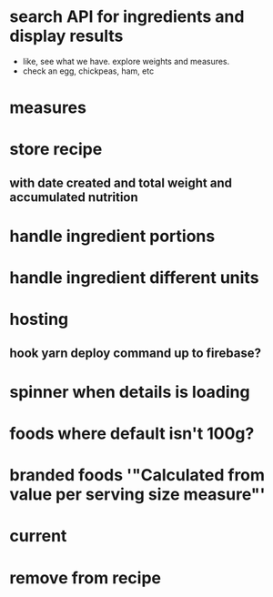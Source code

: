 # search API for ingredients and display results
- like, see what we have.  explore weights and measures.
- check an egg, chickpeas, ham, etc
# measures
# store recipe
## with date created and total weight and accumulated nutrition
# handle ingredient portions
# handle ingredient different units
# hosting
## hook yarn deploy command up to firebase?
# spinner when details is loading
# foods where default isn't 100g?
# branded foods '"Calculated from value per serving size measure"'


# current
# remove from recipe
